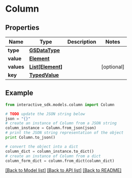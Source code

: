 # Column


## Properties

Name | Type | Description | Notes
------------ | ------------- | ------------- | -------------
**type** | [**GSDataType**](GSDataType.md) |  | 
**value** | [**Element**](Element.md) |  | 
**values** | [**List[Element]**](Element.md) |  | [optional] 
**key** | [**TypedValue**](TypedValue.md) |  | 

## Example

```python
from interactive_sdk.models.column import Column

# TODO update the JSON string below
json = "{}"
# create an instance of Column from a JSON string
column_instance = Column.from_json(json)
# print the JSON string representation of the object
print Column.to_json()

# convert the object into a dict
column_dict = column_instance.to_dict()
# create an instance of Column from a dict
column_form_dict = column.from_dict(column_dict)
```
[[Back to Model list]](../README.md#documentation-for-models) [[Back to API list]](../README.md#documentation-for-api-endpoints) [[Back to README]](../README.md)


